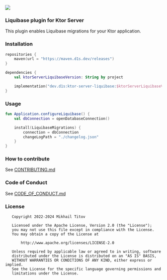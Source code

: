[![](https://maven.d1s.dev/api/badge/latest/releases/dev/d1s/ktor-server-liquibase?color=40c14a&name=maven.d1s.dev&prefix=v)](https://maven.d1s.dev/#/releases/dev/d1s/ktor-server-liquibase)

### Liquibase plugin for Ktor Server

This plugin enables Liquibase migrations for your Ktor application.

### Installation

```kotlin
repositories {
    maven(url = "https://maven.d1s.dev/releases")
}

dependencies {
    val ktorServerLiquibaseVersion: String by project

    implementation("dev.d1s:ktor-server-liquibase:$ktorServerLiquibaseVersion")
}
```

### Usage

```kotlin
fun Application.configureLiquibase() {
    val dbConnection = openDatabaseConnection()

    install(LiquibaseMigrations) {
        connection = dbConnection
        changeLogPath = "./changelog.json"
    }
}
```

### How to contribute

See [CONTRIBUTING.md](./CONTRIBUTING.md)

### Code of Conduct

See [CODE_OF_CONDUCT.md](./CODE_OF_CONDUCT.md)

### License

```
   Copyright 2022-2024 Mikhail Titov

   Licensed under the Apache License, Version 2.0 (the "License");
   you may not use this file except in compliance with the License.
   You may obtain a copy of the License at

       http://www.apache.org/licenses/LICENSE-2.0

   Unless required by applicable law or agreed to in writing, software
   distributed under the License is distributed on an "AS IS" BASIS,
   WITHOUT WARRANTIES OR CONDITIONS OF ANY KIND, either express or implied.
   See the License for the specific language governing permissions and
   limitations under the License.
```
